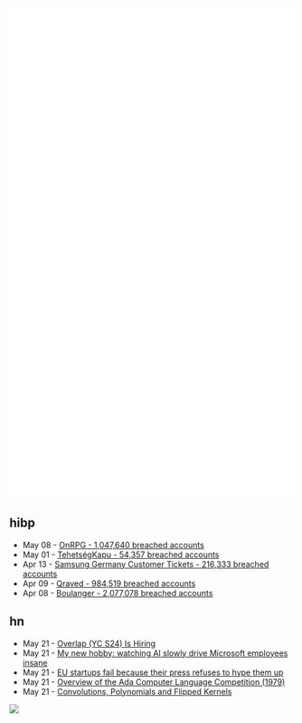![Metrics](https://raw.githubusercontent.com/phixion/phixion/master/metrics.svg)

## hibp

<!--
for https://github.com/phixion/phixion/blob/main/.github/workflows/feeds.yml
-->
<!--START_SECTION:haveibeenpwnd-->
- May 08 - [OnRPG - 1,047,640 breached accounts](https://haveibeenpwned.com/PwnedWebsites#OnRPG)
- May 01 - [TehetségKapu - 54,357 breached accounts](https://haveibeenpwned.com/PwnedWebsites#TehetsegKapu)
- Apr 13 - [Samsung Germany Customer Tickets - 216,333 breached accounts](https://haveibeenpwned.com/PwnedWebsites#SamsungGermany)
- Apr 09 - [Qraved - 984,519 breached accounts](https://haveibeenpwned.com/PwnedWebsites#Qraved)
- Apr 08 - [Boulanger - 2,077,078 breached accounts](https://haveibeenpwned.com/PwnedWebsites#Boulanger)
<!--END_SECTION:haveibeenpwnd-->

## hn

<!--
for https://github.com/phixion/phixion/blob/main/.github/workflows/feeds.yml
-->
<!--START_SECTION:hn-->
- May 21 - [Overlap (YC S24) Is Hiring](https://www.ycombinator.com/companies/overlap/jobs/Z8IbFjD-product-engineer)
- May 21 - [My new hobby: watching AI slowly drive Microsoft employees insane](https://old.reddit.com/r/ExperiencedDevs/comments/1krttqo/my_new_hobby_watching_ai_slowly_drive_microsoft/)
- May 21 - [EU startups fail because their press refuses to hype them up](https://twitter.com/RnaudBertrand/status/1925029185052917791)
- May 21 - [Overview of the Ada Computer Language Competition (1979)](https://iment.com/maida/computer/redref/)
- May 21 - [Convolutions, Polynomials and Flipped Kernels](https://eli.thegreenplace.net/2025/convolutions-polynomials-and-flipped-kernels/)
<!--END_SECTION:hn-->

<!--
for https://yhype.me
-->
![](https://hit.yhype.me/github/profile?user_id=13013670)

